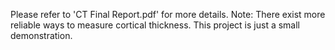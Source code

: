 Please refer to 'CT Final Report.pdf' for more details.
Note: There exist more reliable ways to measure cortical thickness. This project is just a small demonstration.
